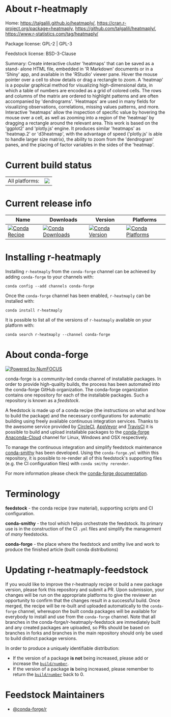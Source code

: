 About r-heatmaply
=================

Home: https://talgalili.github.io/heatmaply/, https://cran.r-project.org/package=heatmaply, https://github.com/talgalili/heatmaply/, https://www.r-statistics.com/tag/heatmaply/

Package license: GPL-2 | GPL-3

Feedstock license: BSD-3-Clause

Summary: Create interactive cluster 'heatmaps' that can be saved as a stand- alone HTML file, embedded in 'R Markdown' documents or in a 'Shiny' app, and available in the 'RStudio' viewer pane. Hover the mouse pointer over a cell to show details or drag a rectangle to zoom. A 'heatmap' is a popular graphical method for visualizing high-dimensional data, in which a table of numbers are encoded as a grid of colored cells. The rows and columns of the matrix are ordered to highlight patterns and are often accompanied by 'dendrograms'. 'Heatmaps' are used in many fields for visualizing observations, correlations, missing values patterns, and more. Interactive 'heatmaps' allow the inspection of specific value by hovering the mouse over a cell, as well as zooming into a region of the 'heatmap' by dragging a rectangle around the relevant area. This work is based on the 'ggplot2' and 'plotly.js' engine. It produces similar 'heatmaps' as 'heatmap.2' or 'd3heatmap', with the advantage of speed ('plotly.js' is able to handle larger size matrix), the ability to zoom from the 'dendrogram' panes, and the placing of factor variables in the sides of the 'heatmap'.



Current build status
====================


<table><tr><td>All platforms:</td>
    <td>
      <a href="https://dev.azure.com/conda-forge/feedstock-builds/_build/latest?definitionId=3414&branchName=master">
        <img src="https://dev.azure.com/conda-forge/feedstock-builds/_apis/build/status/r-heatmaply-feedstock?branchName=master">
      </a>
    </td>
  </tr>
</table>

Current release info
====================

| Name | Downloads | Version | Platforms |
| --- | --- | --- | --- |
| [![Conda Recipe](https://img.shields.io/badge/recipe-r--heatmaply-green.svg)](https://anaconda.org/conda-forge/r-heatmaply) | [![Conda Downloads](https://img.shields.io/conda/dn/conda-forge/r-heatmaply.svg)](https://anaconda.org/conda-forge/r-heatmaply) | [![Conda Version](https://img.shields.io/conda/vn/conda-forge/r-heatmaply.svg)](https://anaconda.org/conda-forge/r-heatmaply) | [![Conda Platforms](https://img.shields.io/conda/pn/conda-forge/r-heatmaply.svg)](https://anaconda.org/conda-forge/r-heatmaply) |

Installing r-heatmaply
======================

Installing `r-heatmaply` from the `conda-forge` channel can be achieved by adding `conda-forge` to your channels with:

```
conda config --add channels conda-forge
```

Once the `conda-forge` channel has been enabled, `r-heatmaply` can be installed with:

```
conda install r-heatmaply
```

It is possible to list all of the versions of `r-heatmaply` available on your platform with:

```
conda search r-heatmaply --channel conda-forge
```


About conda-forge
=================

[![Powered by NumFOCUS](https://img.shields.io/badge/powered%20by-NumFOCUS-orange.svg?style=flat&colorA=E1523D&colorB=007D8A)](http://numfocus.org)

conda-forge is a community-led conda channel of installable packages.
In order to provide high-quality builds, the process has been automated into the
conda-forge GitHub organization. The conda-forge organization contains one repository
for each of the installable packages. Such a repository is known as a *feedstock*.

A feedstock is made up of a conda recipe (the instructions on what and how to build
the package) and the necessary configurations for automatic building using freely
available continuous integration services. Thanks to the awesome service provided by
[CircleCI](https://circleci.com/), [AppVeyor](https://www.appveyor.com/)
and [TravisCI](https://travis-ci.com/) it is possible to build and upload installable
packages to the [conda-forge](https://anaconda.org/conda-forge)
[Anaconda-Cloud](https://anaconda.org/) channel for Linux, Windows and OSX respectively.

To manage the continuous integration and simplify feedstock maintenance
[conda-smithy](https://github.com/conda-forge/conda-smithy) has been developed.
Using the ``conda-forge.yml`` within this repository, it is possible to re-render all of
this feedstock's supporting files (e.g. the CI configuration files) with ``conda smithy rerender``.

For more information please check the [conda-forge documentation](https://conda-forge.org/docs/).

Terminology
===========

**feedstock** - the conda recipe (raw material), supporting scripts and CI configuration.

**conda-smithy** - the tool which helps orchestrate the feedstock.
                   Its primary use is in the construction of the CI ``.yml`` files
                   and simplify the management of *many* feedstocks.

**conda-forge** - the place where the feedstock and smithy live and work to
                  produce the finished article (built conda distributions)


Updating r-heatmaply-feedstock
==============================

If you would like to improve the r-heatmaply recipe or build a new
package version, please fork this repository and submit a PR. Upon submission,
your changes will be run on the appropriate platforms to give the reviewer an
opportunity to confirm that the changes result in a successful build. Once
merged, the recipe will be re-built and uploaded automatically to the
`conda-forge` channel, whereupon the built conda packages will be available for
everybody to install and use from the `conda-forge` channel.
Note that all branches in the conda-forge/r-heatmaply-feedstock are
immediately built and any created packages are uploaded, so PRs should be based
on branches in forks and branches in the main repository should only be used to
build distinct package versions.

In order to produce a uniquely identifiable distribution:
 * If the version of a package **is not** being increased, please add or increase
   the [``build/number``](https://conda.io/docs/user-guide/tasks/build-packages/define-metadata.html#build-number-and-string).
 * If the version of a package **is** being increased, please remember to return
   the [``build/number``](https://conda.io/docs/user-guide/tasks/build-packages/define-metadata.html#build-number-and-string)
   back to 0.

Feedstock Maintainers
=====================

* [@conda-forge/r](https://github.com/conda-forge/r/)

